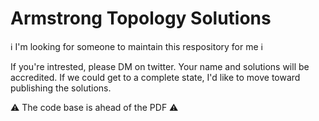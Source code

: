 # Armstrong Topology Solutions

ℹ️ I'm looking for someone to maintain this respository for me ℹ️

If you're intrested, please DM on twitter. Your name and solutions will be accredited. If we could get to a complete state, I'd like to move toward publishing the solutions.

⚠️ The code base is ahead of the PDF ⚠️
